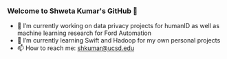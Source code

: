 ### Welcome to Shweta Kumar's GitHub 👋

- 🔭 I’m currently working on data privacy projects for humanID as well as machine learning research for Ford Automation
- 🌱 I’m currently learning Swift and Hadoop for my own personal projects
- 📫 How to reach me: shkumar@ucsd.edu
